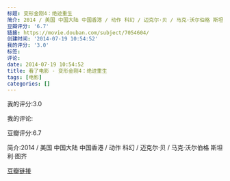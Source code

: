 ```yaml
---
标题: 变形金刚4：绝迹重生
简介: 2014 / 美国 中国大陆 中国香港 / 动作 科幻 / 迈克尔·贝 / 马克·沃尔伯格 斯坦利·图齐
豆瓣评分: '6.7'
链接: https://movie.douban.com/subject/7054604/
创建时间: '2014-07-19 10:54:52'
我的评分: '3.0'
标签:
评论:
date: 2014-07-19 10:54:52
title: 看了电影 - 变形金刚4：绝迹重生
tags: [电影]
categories: []
---
```


我的评分:3.0

我的评论:

豆瓣评分:6.7

简介:2014 / 美国 中国大陆 中国香港 / 动作 科幻 / 迈克尔·贝 / 马克·沃尔伯格 斯坦利·图齐

[豆瓣链接](https://movie.douban.com/subject/7054604/)

